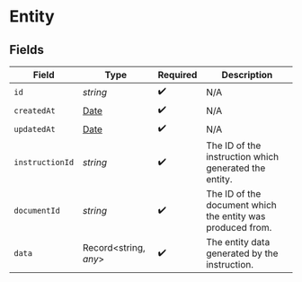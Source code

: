 # Entity


## Fields

| Field                                                                                         | Type                                                                                          | Required                                                                                      | Description                                                                                   |
| --------------------------------------------------------------------------------------------- | --------------------------------------------------------------------------------------------- | --------------------------------------------------------------------------------------------- | --------------------------------------------------------------------------------------------- |
| `id`                                                                                          | *string*                                                                                      | :heavy_check_mark:                                                                            | N/A                                                                                           |
| `createdAt`                                                                                   | [Date](https://developer.mozilla.org/en-US/docs/Web/JavaScript/Reference/Global_Objects/Date) | :heavy_check_mark:                                                                            | N/A                                                                                           |
| `updatedAt`                                                                                   | [Date](https://developer.mozilla.org/en-US/docs/Web/JavaScript/Reference/Global_Objects/Date) | :heavy_check_mark:                                                                            | N/A                                                                                           |
| `instructionId`                                                                               | *string*                                                                                      | :heavy_check_mark:                                                                            | The ID of the instruction which generated the entity.                                         |
| `documentId`                                                                                  | *string*                                                                                      | :heavy_check_mark:                                                                            | The ID of the document which the entity was produced from.                                    |
| `data`                                                                                        | Record<string, *any*>                                                                         | :heavy_check_mark:                                                                            | The entity data generated by the instruction.                                                 |
